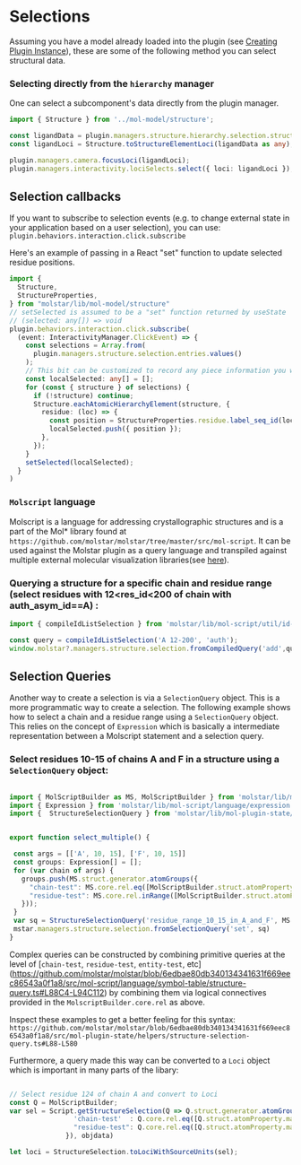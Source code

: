 # Selections


Assuming you have a model already loaded into the plugin (see [Creating Plugin Instance](./instance.md)), these are some of the following method you can select structural data.

### Selecting directly from the `hierarchy` manager

One can select a subcomponent's data directly from the plugin manager.

```typescript 
import { Structure } from '../mol-model/structure';

const ligandData = plugin.managers.structure.hierarchy.selection.structures[0]?.components[0]?.cell.obj?.data;
const ligandLoci = Structure.toStructureElementLoci(ligandData as any);

plugin.managers.camera.focusLoci(ligandLoci);
plugin.managers.interactivity.lociSelects.select({ loci: ligandLoci });
```

## Selection callbacks
If you want to subscribe to selection events (e.g. to change external state in your application based on a user selection), you can use: `plugin.behaviors.interaction.click.subscribe`

Here's an example of passing in a React "set" function to update selected residue positions.
```typescript
import {
  Structure,
  StructureProperties,
} from "molstar/lib/mol-model/structure"
// setSelected is assumed to be a "set" function returned by useState
// (selected: any[]) => void
plugin.behaviors.interaction.click.subscribe(
  (event: InteractivityManager.ClickEvent) => {
    const selections = Array.from(
      plugin.managers.structure.selection.entries.values()
    );
    // This bit can be customized to record any piece information you want
    const localSelected: any[] = [];
    for (const { structure } of selections) {
      if (!structure) continue;
      Structure.eachAtomicHierarchyElement(structure, {
        residue: (loc) => {
          const position = StructureProperties.residue.label_seq_id(loc);
          localSelected.push({ position });
        },
      });
    }
    setSelected(localSelected);
  }
)
```

### `Molscript` language

Molscript is a language for addressing crystallographic structures and is a part of the Mol* library found at `https://github.com/molstar/molstar/tree/master/src/mol-script`. It can be used against the Molstar plugin as a query language and transpiled against multiple external molecular visualization libraries(see [here](https://github.com/molstar/molstar/tree/master/src/mol-script/transpilers)).

### Querying a structure for a specific chain and residue range (select residues with 12<res_id<200 of chain with auth_asym_id==A) :

```typescript
import { compileIdListSelection } from 'molstar/lib/mol-script/util/id-list'

const query = compileIdListSelection('A 12-200', 'auth');
window.molstar?.managers.structure.selection.fromCompiledQuery('add',query);
```

## Selection Queries

Another way to create a selection is via a `SelectionQuery` object. This is a more programmatic way to create a selection. The following example shows how to select a chain and a residue range using a `SelectionQuery` object.
This relies on the concept of `Expression` which is basically a intermediate representation between a Molscript statement and a selection query. 
 
### Select residues 10-15 of chains A and F in a structure using a `SelectionQuery` object:

```typescript

import { MolScriptBuilder as MS, MolScriptBuilder } from 'molstar/lib/mol-script/language/builder';
import { Expression } from 'molstar/lib/mol-script/language/expression';
import {  StructureSelectionQuery } from 'molstar/lib/mol-plugin-state/helpers/structure-selection-query'


export function select_multiple() {

 const args = [['A', 10, 15], ['F', 10, 15]]
 const groups: Expression[] = [];
 for (var chain of args) {
   groups.push(MS.struct.generator.atomGroups({
     "chain-test": MS.core.rel.eq([MolScriptBuilder.struct.atomProperty.macromolecular.auth_asym_id(), chain[0]]),
     "residue-test": MS.core.rel.inRange([MolScriptBuilder.struct.atomProperty.macromolecular.label_seq_id(), chain[1], chain[2]])
   }));
 }
 var sq = StructureSelectionQuery('residue_range_10_15_in_A_and_F', MS.struct.combinator.merge(groups))
 mstar.managers.structure.selection.fromSelectionQuery('set', sq)
}
```

Complex queries can be constructed by combining primitive queries at the level of [`chain-test`, `residue-test`, `entity-test`, etc] (https://github.com/molstar/molstar/blob/6edbae80db340134341631f669eec86543a0f1a8/src/mol-script/language/symbol-table/structure-query.ts#L88C4-L94C112) by combining them via logical connectives provided in the `MolscriptBuilder.core.rel` as above.

Inspect these examples to get a better feeling for this syntax: `https://github.com/molstar/molstar/blob/6edbae80db340134341631f669eec86543a0f1a8/src/mol-plugin-state/helpers/structure-selection-query.ts#L88-L580`


Furthermore, a query made this way can be converted to a `Loci` object which is important in many parts of the libary:
```typescript

// Select residue 124 of chain A and convert to Loci
const Q = MolScriptBuilder;
var sel = Script.getStructureSelection(Q => Q.struct.generator.atomGroups({
                'chain-test'  : Q.core.rel.eq([Q.struct.atomProperty.macromolecular.auth_asym_id(), A]),
                "residue-test": Q.core.rel.eq([Q.struct.atomProperty.macromolecular.label_seq_id(), 124]),
              }), objdata)

let loci = StructureSelection.toLociWithSourceUnits(sel);
```
